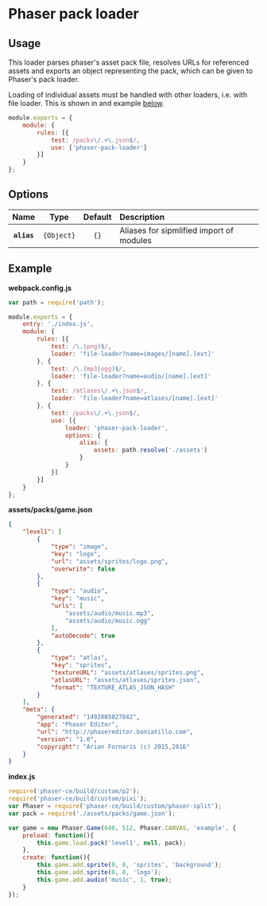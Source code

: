 # Phaser pack loader

## Usage
This loader parses phaser's asset pack file, resolves URLs for referenced assets
and exports an object representing the pack, which can be given to Phaser's pack
loader.

Loading of individual assets must be handled with other loaders, i.e. with file
loader. This is shown in and example [below](#example).

```js
module.exports = {
    module: {
        rules: [{
            test: /packs\/.+\.json$/,
            use: ['phaser-pack-loader']
        }]
    }
};
```

## Options
|Name|Type|Default|Description|
|:--:|:--:|:-----:|:----------|
|**`alias`**|`{Object}`|`{}`|Aliases for sipmlified import of modules|

## Example
**webpack.config.js**

```js
var path = require('path');

module.exports = {
    entry: './index.js',
    module: {
        rules: [{
            test: /\.(png)$/,
            loader: 'file-loader?name=images/[name].[ext]'
        }, {
            test: /\.(mp3|ogg)$/,
            loader: 'file-loader?name=audio/[name].[ext]'
        }, {
            test: /atlases\/.+\.json$/,
            loader: 'file-loader?name=atlases/[name].[ext]'
        }, {
            test: /packs\/.+\.json$/,
            use: [{
                loader: 'phaser-pack-loader',
                options: {
                    alias: {
                        assets: path.resolve('./assets')
                    }
                }
            }]
        }]
    }
};
```

**assets/packs/game.json**

```json
{
    "level1": [
        {
            "type": "image",
            "key": "logo",
            "url": "assets/sprites/logo.png",
            "overwrite": false
        },
        {
            "type": "audio",
            "key": "music",
            "urls": [
                "assets/audio/music.mp3",
                "assets/audio/music.ogg"
            ],
            "autoDecode": true
        },
        {
            "type": "atlas",
            "key": "sprites",
            "textureURL": "assets/atlases/sprites.png",
            "atlasURL": "assets/atlases/sprites.json",
            "format": "TEXTURE_ATLAS_JSON_HASH"
        }
    ],
    "meta": {
        "generated": "1492085027042",
        "app": "Phaser Editor",
        "url": "http://phasereditor.boniatillo.com",
        "version": "1.0",
        "copyright": "Arian Fornaris (c) 2015,2016"
    }
}
```

**index.js**

```js
require('phaser-ce/build/custom/p2');
require('phaser-ce/build/custom/pixi');
var Phaser = require('phaser-ce/build/custom/phaser-split');
var pack = require('./assets/packs/game.json');

var game = new Phaser.Game(640, 512, Phaser.CANVAS, 'example', {
    preload: function(){
        this.game.load.pack('level1', null, pack);
    },
    create: function(){
        this.game.add.sprite(0, 0, 'sprites', 'background');
        this.game.add.sprite(0, 0, 'logo');
        this.game.add.audio('music', 1, true);
    }
});
```
